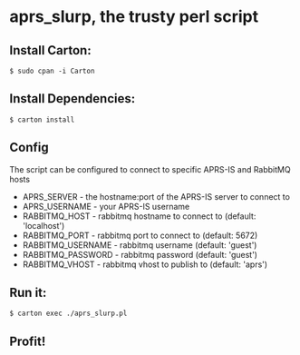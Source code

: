 # aprs_slurp, the trusty perl script

## Install Carton:

    $ sudo cpan -i Carton

## Install Dependencies:

    $ carton install


## Config
The script can be configured to connect to specific APRS-IS and RabbitMQ hosts

  * APRS_SERVER - the hostname:port of the APRS-IS server to connect to 
  * APRS_USERNAME - your APRS-IS username
  * RABBITMQ_HOST - rabbitmq hostname to connect to (default: 'localhost')
  * RABBITMQ_PORT - rabbitmq port to connect to (default: 5672)
  * RABBITMQ_USERNAME - rabbitmq username (default: 'guest')
  * RABBITMQ_PASSWORD - rabbitmq password (default: 'guest')
  * RABBITMQ_VHOST - rabbitmq vhost to publish to (default: 'aprs')

## Run it:

    $ carton exec ./aprs_slurp.pl

## Profit!

